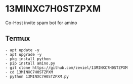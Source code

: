 # 13MINXC7H0STZPXM
Co-Host invite spam bot for amino

## Termux
```shell
- apt update -y
- apt upgrade -y
- pkg install python
- pip install amino.py
- git clone https://github.com/zeviel/13MINXC7H0STZPXM
- cd 13MINXC7H0STZPXM
- python 13MINXC7H0STZPXM.py
```
